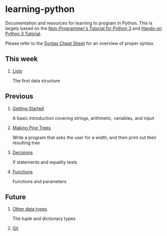 # learning-python

Documentation and resources for learning to program in Python. This is largely based on the [Non-Programmer's Tutorial for Python 3](https://en.wikibooks.org/wiki/Non-Programmer%27s_Tutorial_for_Python_3) and [Hands-on Python 3 Tutorial](http://anh.cs.luc.edu/python/hands-on/3.1/handsonHtml/index.html).

Please refer to the [Syntax Cheat Sheet](./Syntax.md) for an overview of proper syntax.

## This week

1. [Lists](./2019-09-30/Lists.md)

    The first data structure

## Previous

1. [Getting Started](./2019-09-09/GettingStarted.md)

    A basic introduction covering strings, arithmetic, variables, and input

1. [Making Pine Trees](./2019-09-16/PineTrees.md)

    Write a program that asks the user for a width, and then print out their resulting tree

1. [Decisions](./2019-09-23/Decisions.md)

    If statements and equality tests

1. [Functions](./2019-09-23/Functions.md)

    Functions and parameters

## Future

1. [Other data types](./2019-10-07/DataTypes.md)

    The tuple and dictionary types

1. [Git](./Git.md)
